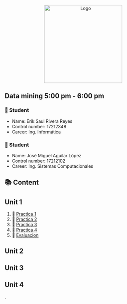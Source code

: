 <p align="center">
    <img alt="Logo" src="https://www.tijuana.tecnm.mx/wp-content/themes/tecnm/images/logo_TECT.png" width=250 height=250>
</p>

## Data mining 5:00 pm - 6:00 pm

### :necktie: Student
* Name: Erik Saul Rivera Reyes
* Control number: 17212348
* Career: Ing. Informática

### :necktie: Student
* Name: José Miguel Aguilar López
* Control number: 17212102
* Career: Ing. Sistemas Computacionales

## :books: Content

## Unit 1
1. :book: [Practica 1](https://github.com/AquaBlazt/Mineria_de_Datos/blob/master/PRACTICA%201.r)
2. :book: [Practica 2](https://github.com/AquaBlazt/Mineria_de_Datos/blob/master/PRACTICA%202.r)
3. :book: [Practica 3](https://github.com/AquaBlazt/Mineria_de_Datos/blob/master/PRACTICA%203.R)
4. :book: [Practica 4](https://github.com/AquaBlazt/Mineria_de_Datos/blob/master/PRACTICA%204.R)
5. :book: [Evaluacion](https://github.com/AquaBlazt/Mineria_de_Datos/blob/master/EXAMENU1.R)

## Unit 2

## Unit 3

## Unit 4


.
